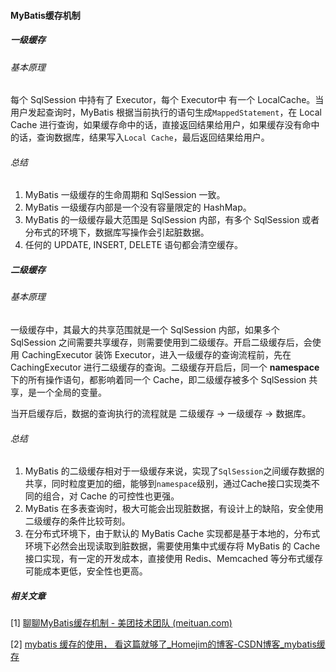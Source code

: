 #### MyBatis缓存机制

##### 一级缓存

###### 基本原理

每个 SqlSession 中持有了 Executor，每个 Executor中 有一个 LocalCache。当用户发起查询时，MyBatis 根据当前执行的语句生成`MappedStatement`，在 Local Cache 进行查询，如果缓存命中的话，直接返回结果给用户，如果缓存没有命中的话，查询数据库，结果写入`Local Cache`，最后返回结果给用户。



###### 总结

1. MyBatis 一级缓存的生命周期和 SqlSession 一致。
2. MyBatis 一级缓存内部是一个没有容量限定的 HashMap。
3. MyBatis 的一级缓存最大范围是 SqlSession 内部，有多个 SqlSession 或者分布式的环境下，数据库写操作会引起脏数据。
4. 任何的 UPDATE, INSERT, DELETE 语句都会清空缓存。



##### 二级缓存

###### 基本原理

一级缓存中，其最大的共享范围就是一个 SqlSession 内部，如果多个 SqlSession 之间需要共享缓存，则需要使用到二级缓存。开启二级缓存后，会使用 CachingExecutor 装饰 Executor，进入一级缓存的查询流程前，先在 CachingExecutor 进行二级缓存的查询。二级缓存开启后，同一个 **namespace** 下的所有操作语句，都影响着同一个 Cache，即二级缓存被多个 SqlSession 共享，是一个全局的变量。



当开启缓存后，数据的查询执行的流程就是 二级缓存 -> 一级缓存 -> 数据库。



###### 总结

1. MyBatis 的二级缓存相对于一级缓存来说，实现了`SqlSession`之间缓存数据的共享，同时粒度更加的细，能够到`namespace`级别，通过Cache接口实现类不同的组合，对 Cache 的可控性也更强。
2. MyBatis 在多表查询时，极大可能会出现脏数据，有设计上的缺陷，安全使用二级缓存的条件比较苛刻。
3. 在分布式环境下，由于默认的 MyBatis Cache 实现都是基于本地的，分布式环境下必然会出现读取到脏数据，需要使用集中式缓存将 MyBatis 的 Cache 接口实现，有一定的开发成本，直接使用 Redis、Memcached 等分布式缓存可能成本更低，安全性也更高。

##### 相关文章

[1] [聊聊MyBatis缓存机制 - 美团技术团队 (meituan.com)](https://tech.meituan.com/2018/01/19/mybatis-cache.html)

[2] [mybatis 缓存的使用， 看这篇就够了_Homejim的博客-CSDN博客_mybatis缓存](https://blog.csdn.net/weixin_37139197/article/details/82908377)